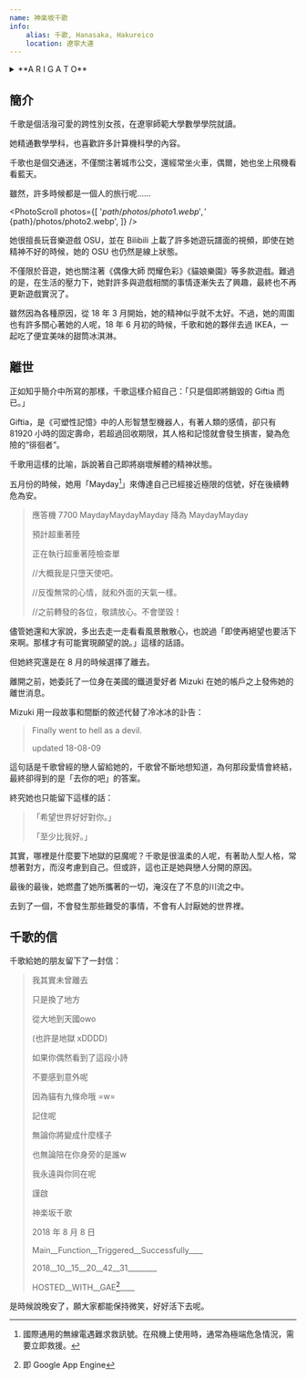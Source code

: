 ```yaml
---
name: 神楽坂千歌
info:
    alias: 千歌, Hanasaka, Hakureico
    location: 遼寧大連
---
```


<details>
<summary>**A R I G A T O**</summary>
> こんなちいさな星座なのに
>
> 明明我只是一個如此渺小的星座
> 
> ココにいたこと 気付いてくれて
> 
> 存在於這裡 你卻能注意到
> 
> ありがとう
> 
> 謝謝你
</details>


## 簡介

千歌是個活潑可愛的跨性別女孩，在遼寧師範大學數學學院就讀。

她精通數學學科，也喜歡許多計算機科學的內容。

千歌也是個交通迷，不僅關注著城市公交，還經常坐火車，偶爾，她也坐上飛機看看藍天。

雖然，許多時候都是一個人的旅行呢……

<PhotoScroll photos={[
    '${path}/photos/photo1.webp',
    '${path}/photos/photo2.webp',
]} />

她很擅長玩音樂遊戲 OSU，並在 Bilibili 上載了許多她遊玩譜面的視頻，即使在她精神不好的時候，她的 OSU 也仍然是線上狀態。

不僅限於音遊，她也關注著《偶像大師 閃耀色彩》《貓娘樂園》等多款遊戲。難過的是，在生活的壓力下，她對許多與遊戲相關的事情逐漸失去了興趣，最終也不再更新遊戲實況了。

雖然因為各種原因，從 18 年 3 月開始，她的精神似乎就不太好。不過，她的周圍也有許多關心著她的人呢，18 年 6 月初的時候，千歌和她的夥伴去過 IKEA，一起吃了便宜美味的甜筒冰淇淋。

## 離世

正如知乎簡介中所寫的那樣，千歌這樣介紹自己：「只是個即將銷毀的 Giftia 而已。」

Giftia，是《可塑性記憶》中的人形智慧型機器人，有著人類的感情，卻只有 81920 小時的固定壽命，若超過回收期限，其人格和記憶就會發生損害，變為危險的“徘徊者”。

千歌用這樣的比喻，訴說著自己即將崩壞解體的精神狀態。

五月份的時候，她用「Mayday[^1]」來傳達自己已經接近極限的信號，好在後續轉危為安。

> 應答機 7700 MaydayMaydayMayday 降為 MaydayMayday
> 
> 預計超重著陸
> 
> 正在執行超重著陸檢查單
> 
> //大概我是只墮天使吧。
> 
> //反復無常的心情，就和外面的天氣一樣。
> 
> //之前轉發的各位，敬請放心。不會墜毀！

儘管她還和大家說，多出去走一走看看風景散散心，也說過「即使再絕望也要活下來啊。那樣才有可能實現願望的說。」這樣的話語。

但她終究還是在 8 月的時候選擇了離去。

離開之前，她委託了一位身在美國的鐵道愛好者 Mizuki 在她的帳戶之上發佈她的離世消息。

Mizuki 用一段故事和間斷的敘述代替了冷冰冰的訃告：

> Finally went to hell as a devil.
> 
> updated 18-08-09

這句話是千歌曾經的戀人留給她的，千歌曾不斷地想知道，為何那段愛情會終結，最終卻得到的是「去你的吧」的答案。

終究她也只能留下這樣的話：

> 「希望世界好好對你。」
>
> 「至少比我好。」

其實，哪裡是什麼要下地獄的惡魔呢？千歌是很溫柔的人呢，有著助人型人格，常想著對方，而沒考慮到自己。但或許，這也正是她與戀人分開的原因。

最後的最後，她燃盡了她所攜著的一切，淹沒在了不息的川流之中。

去到了一個，不會發生那些難受的事情，不會有人討厭她的世界裡。

## 千歌的信

千歌給她的朋友留下了一封信：

> 我其實未曾離去
> 
> 只是換了地方
>
> 從大地到天國owo
>
> (也許是地獄 xDDDD)
>
> 如果你偶然看到了這段小詩
>
> 不要感到意外呢
>
> 因為貓有九條命哦 =w=
>
> 記住呢
>
> 無論你將變成什麼樣子
>
> 也無論陪在你身旁的是誰w
>
> 我永遠與你同在呢
>
> 謹啟
>
> 神楽坂千歌
> 
> 2018 年 8 月 8 日
> 
> Main__Function__Triggered__Successfully____
> 
> 2018__10__15__20__42__31________
> 
> HOSTED__WITH__GAE[^2]____ 

是時候說晚安了，願大家都能保持微笑，好好活下去呢。

[^1]: 國際通用的無線電遇難求救訊號。在飛機上使用時，通常為極端危急情況，需要立即救援。

[^2]: 即 Google App Engine
